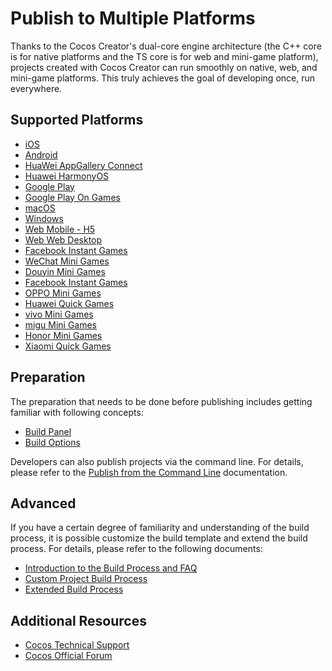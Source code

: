 # Publish to Multiple Platforms

Thanks to the Cocos Creator's dual-core engine architecture (the C++ core is for native platforms and the TS core is for web and mini-game platform), projects created with Cocos Creator can run smoothly on native, web, and mini-game platforms. This truly achieves the goal of developing once, run everywhere.

## Supported Platforms

- [iOS](./ios/index.md)
- [Android](./android/index.md)
- [HuaWei AppGallery Connect](./publish-huawei-agc.md)
- [Huawei HarmonyOS](./publish-huawei-ohos.md)
- [Google Play](google-play/build-example-google-play.md)
- [Google Play On Games](google-play-games/index.md)
- [macOS](./ios/index.md)
- [Windows](./windows/index.md)
- [Web Mobile - H5](./publish-web.md)
- [Web Web Desktop](publish-web.md)
- [Facebook Instant Games](./publish-fb-instant-games.md)
- [WeChat Mini Games](./publish-wechatgame.md)
- [Douyin Mini Games](./publish-bytedance-mini-game.md)
- [Facebook Instant Games](./publish-fb-instant-games.md)
- [OPPO Mini Games](./publish-oppo-mini-game.md)
- [Huawei Quick Games](./publish-huawei-quick-game.md)
- [vivo Mini Games](./publish-vivo-mini-game.md)
- [migu Mini Games](./publish-migu-mini-game.md)
- [Honor Mini Games](./publish-honor-mini-game.md)
- [Xiaomi Quick Games](./publish-xiaomi-quick-game.md)

## Preparation

The preparation that needs to be done before publishing includes getting familiar with following concepts:

- [Build Panel](build-panel.md)
- [Build Options](build-options.md)

Developers can also publish projects via the command line. For details, please refer to the [Publish from the Command Line](publish-in-command-line.md) documentation.

## Advanced

If you have a certain degree of familiarity and understanding of the build process, it is possible customize the build template and extend the build process. For details, please refer to the following documents:

- [Introduction to the Build Process and FAQ](build-guide.md)
- [Custom Project Build Process](custom-project-build-template.md)
- [Extended Build Process](custom-build-plugin.md)

## Additional Resources

- [Cocos Technical Support](https://www.cocos.com/en/assistant)
- [Cocos Official Forum](https://discuss.cocos2d-x.org/)
